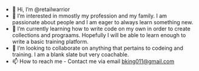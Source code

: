 - 👋 Hi, I’m @retailwarrior
- 👀 I’m interested in mmostly my profession and my family. I am passionate about people and I am eager to always learn something new.
- 🌱 I’m currently learning how to write code on my own in order to create collections and prograams. Hopefully I will be able to learn enough to write a basic training platform.
- 💞️ I’m looking to collaborate on anything that pertains to codeing and training. I am a blank slate but very coachable.
- 📫 How to reach me - Contact me via email bking011@gmail.com

<!---
retailwarrior/retailwarrior is a ✨ special ✨ repository because its `README.md` (this file) appears on your GitHub profile.
You can click the Preview link to take a look at your changes.
--->
